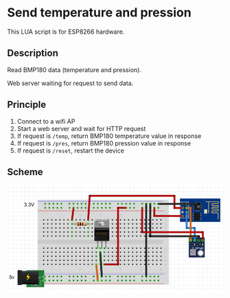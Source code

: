 # Send temperature and pression 

This LUA script is for ESP8266 hardware.

## Description

Read BMP180 data (temperature and pression).

Web server waiting for request to send data.

## Principle

1. Connect to a wifi AP
2. Start a web server and wait for HTTP request
3. If request is ```/temp```, return BMP180 temperature value in response
3. If request is ```/pres```, return BMP180 pression value in response
3. If request is ```/reset```, restart the device

## Scheme

![scheme](https://github.com/Wifsimster/bmp180/blob/master/scheme.png)
